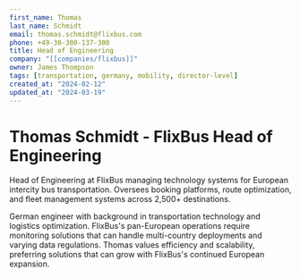 ```yaml
---
first_name: Thomas
last_name: Schmidt
email: thomas.schmidt@flixbus.com
phone: +49-30-300-137-300
title: Head of Engineering
company: "[[companies/flixbus]]"
owner: James Thompson
tags: [transportation, germany, mobility, director-level]
created_at: "2024-02-12"
updated_at: "2024-03-19"
---
```


# Thomas Schmidt - FlixBus Head of Engineering

Head of Engineering at FlixBus managing technology systems for European intercity bus transportation. Oversees booking platforms, route optimization, and fleet management systems across 2,500+ destinations.

German engineer with background in transportation technology and logistics optimization. FlixBus's pan-European operations require monitoring solutions that can handle multi-country deployments and varying data regulations. Thomas values efficiency and scalability, preferring solutions that can grow with FlixBus's continued European expansion.